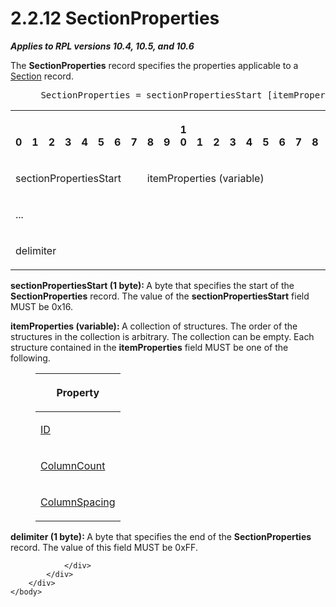<html dir="LTR" xmlns:mshelp="http://msdn.microsoft.com/mshelp" xmlns:ddue="http://ddue.schemas.microsoft.com/authoring/2003/5" xmlns:xlink="http://www.w3.org/1999/xlink" xmlns:tool="http://www.microsoft.com/tooltip">
    <head>
        <meta http-equiv="Content-Type" content="text/html; CHARSET=utf-8"></meta>
        <meta name="save" content="history"></meta>
        <title>2.2.12 SectionProperties</title>
        <xml>
            <mshelp:toctitle title="2.2.12 SectionProperties"></mshelp:toctitle>
            <mshelp:rltitle title="[MS-RPL]: SectionProperties"></mshelp:rltitle>
            <mshelp:keyword index="A" term="fcc4e2ea-6155-4426-80fa-7859b51a8394"></mshelp:keyword>
            <mshelp:attr name="DCSext.ContentType" value="open specification"></mshelp:attr>
            <mshelp:attr name="AssetID" value="fcc4e2ea-6155-4426-80fa-7859b51a8394"></mshelp:attr>
            <mshelp:attr name="TopicType" value="kbRef"></mshelp:attr>
            <mshelp:attr name="DCSext.Title" value="[MS-RPL]: SectionProperties" />
        </xml>
    </head>
    <body>
        <div id="header">
            <h1 class="heading">2.2.12 SectionProperties</h1>
        </div>
        <div id="mainSection">
            <div id="mainBody">
                <div id="allHistory" class="saveHistory"></div>
                <div id="sectionSection0" class="section" name="collapseableSection">
                    

<p><b><i>Applies to RPL versions 10.4, 10.5, and 10.6</i></b></p>

<p>The <b>SectionProperties</b> record specifies the properties
applicable to a <a href="f18f7992-cdb6-4d26-8b6d-dd3977d80ad5.html">Section</a>
record.           </p>

<dl>
<dd>
<div><pre> SectionProperties = sectionPropertiesStart [itemProperties] delimiter
</pre></div>
</dd></dl>

<table>
 <tr>
  <th><p><br>0</p></th>
  <th><p><br>1</p></th>
  <th><p><br>2</p></th>
  <th><p><br>3</p></th>
  <th><p><br>4</p></th>
  <th><p><br>5</p></th>
  <th><p><br>6</p></th>
  <th><p><br>7</p></th>
  <th><p><br>8</p></th>
  <th><p><br>9</p></th>
  <th><p>1<br>0</p></th>
  <th><p><br>1</p></th>
  <th><p><br>2</p></th>
  <th><p><br>3</p></th>
  <th><p><br>4</p></th>
  <th><p><br>5</p></th>
  <th><p><br>6</p></th>
  <th><p><br>7</p></th>
  <th><p><br>8</p></th>
  <th><p><br>9</p></th>
  <th><p>2<br>0</p></th>
  <th><p><br>1</p></th>
  <th><p><br>2</p></th>
  <th><p><br>3</p></th>
  <th><p><br>4</p></th>
  <th><p><br>5</p></th>
  <th><p><br>6</p></th>
  <th><p><br>7</p></th>
  <th><p><br>8</p></th>
  <th><p><br>9</p></th>
  <th><p>3<br>0</p></th>
  <th><p><br>1</p></th>
 </tr>
 <tr>
  <td colspan="8">
  <p>sectionPropertiesStart</p>
  </td>
  <td colspan="24">
  <p>itemProperties
  (variable)</p>
  </td>
 </tr>
 <tr>
  <td colspan="32">
  <p>...</p>
  </td>
 </tr>
 <tr>
  <td colspan="8">
  <p>delimiter</p>
  </td>
  
 </tr>
</table>

<p><b>sectionPropertiesStart (1 byte): </b>A byte that
specifies the start of the <b>SectionProperties</b> record. The value of the <b>sectionPropertiesStart</b>
field MUST be 0x16.</p>

<p><b>itemProperties (variable): </b>A collection of
structures. The order of the structures in the collection is arbitrary. The
collection can be empty. Each structure contained in the <b>itemProperties</b>
field MUST be one of the following.</p>

<dl>
<dd>
<table>
 <thead>
  <tr>
   <th>
   <p>Property</p>
   </th>
  </tr>
 </thead>
 <tr>
  <td>
  <p><a href="cefdcebd-7703-4ba3-a8f1-ba3681283bf7.html">ID</a></p>
  </td>
 </tr>
 <tr>
  <td>
  <p><a href="ffbb57d6-e446-4952-8b1f-4106986cac00.html">ColumnCount</a></p>
  </td>
 </tr>
 <tr>
  <td>
  <p><a href="7572bbda-f146-413c-ba0b-f9408d6b9e3c.html">ColumnSpacing</a></p>
  </td>
 </tr>
</table>
</dd></dl>

<p><b>delimiter (1 byte): </b>A byte that specifies the end
of the <b>SectionProperties</b> record. The value of this field MUST be 0xFF.</p>


                </div>
            </div>
        </div>
    </body>
</html>